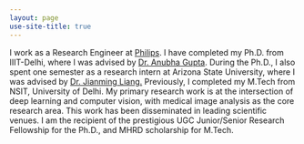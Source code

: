 ```yaml
---
layout: page
use-site-title: true
---
```


<p style="'Courier New', monospace;">I work as a Research Engineer at <a href="https://www.philips.co.in/a-w/about-philips/philips-innovation-center.html">Philips</a>. I have completed my Ph.D. from IIIT-Delhi, where I was advised by <a href="https://www.iiitd.edu.in/~anubha/#">Dr. Anubha Gupta</a>. During the Ph.D., I also spent one semester as a research intern at Arizona State University, where I was advised by <a href="https://scholar.google.com/citations?user=rUTf4hgAAAAJ&hl=en">Dr. Jianming Liang.</a> Previously, I completed my M.Tech from NSIT, University of Delhi. My primary research work is at the intersection of deep learning and computer vision, with medical image analysis as the core research area. This work has been disseminated in leading scientific venues. I am the recipient of the prestigious UGC Junior/Senior Research Fellowship for the Ph.D., and MHRD scholarship for M.Tech. </p>














